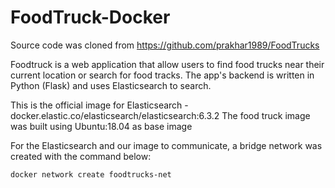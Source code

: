 # FoodTruck-Docker
Source code was cloned from https://github.com/prakhar1989/FoodTrucks

Foodtruck is a web application that allow users to find food trucks near their current location or search for food tracks.
The app's backend is written in Python (Flask) and uses Elasticsearch to search.

This is the official image for Elasticsearch - docker.elastic.co/elasticsearch/elasticsearch:6.3.2
The food truck image was built using Ubuntu:18.04
as base image

For the Elasticsearch and our image to communicate, a bridge network was created with the command below:

``` docker network create foodtrucks-net ```


